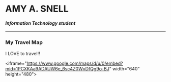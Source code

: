 <!---it1040-2000 travel map page--->



# AMY A. SNELL

#### _Information Technology student_

---

### My Travel Map

I LOVE to travel!!

<iframe="https://www.google.com/maps/d/u/0/embed?mid=1PCXKAa9ADAUW6e_6sc4Z0WvDfQg9o-BJ" width="640" height="480"></iframe>




